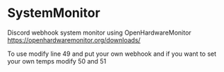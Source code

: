 # SystemMonitor
Discord webhook system monitor using OpenHardwareMonitor https://openhardwaremonitor.org/downloads/

To use modify line 49 and put your own webhook and if you want to set your own temps modify 50 and 51
